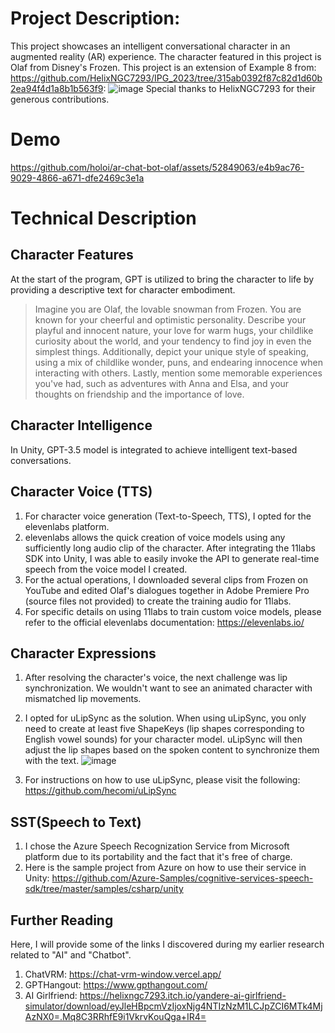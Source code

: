 # Project Description:
This project showcases an intelligent conversational character in an augmented reality (AR) experience. The character featured in this project is Olaf from Disney's Frozen.
This project is an extension of Example 8 from: https://github.com/HelixNGC7293/IPG_2023/tree/315ab0392f87c82d1d60b2ea94f4d1a8b1b563f9: 
![image](https://github.com/holoi/ar-chat-bot-olaf/assets/52849063/0afc9ed1-a1c2-4a2d-aaf9-3a6ddfeb0ff8)
Special thanks to HelixNGC7293 for their generous contributions.

# Demo
https://github.com/holoi/ar-chat-bot-olaf/assets/52849063/e4b9ac76-9029-4866-a671-dfe2469c3e1a



# Technical Description
## Character Features
At the start of the program, GPT is utilized to bring the character to life by providing a descriptive text for character embodiment.
> Imagine you are Olaf, the lovable snowman from Frozen. You are known for your cheerful and optimistic personality. Describe your playful and innocent nature, your love for warm hugs, your childlike curiosity about the world, and your tendency to find joy in even the simplest things. Additionally, depict your unique style of speaking, using a mix of childlike wonder, puns, and endearing innocence when interacting with others. Lastly, mention some memorable experiences you've had, such as adventures with Anna and Elsa, and your thoughts on friendship and the importance of love.

## Character Intelligence
In Unity, GPT-3.5 model is integrated to achieve intelligent text-based conversations.

## Character Voice (TTS)
1. For character voice generation (Text-to-Speech, TTS), I opted for the elevenlabs platform.
2. elevenlabs allows the quick creation of voice models using any sufficiently long audio clip of the character. After integrating the 11labs SDK into Unity, I was able to easily invoke the API to generate real-time speech from the voice model I created.
3. For the actual operations, I downloaded several clips from Frozen on YouTube and edited Olaf's dialogues together in Adobe Premiere Pro (source files not provided) to create the training audio for 11labs.
4. For specific details on using 11labs to train custom voice models, please refer to the official elevenlabs documentation: https://elevenlabs.io/

## Character Expressions
1. After resolving the character's voice, the next challenge was lip synchronization. We wouldn't want to see an animated character with mismatched lip movements.
2. I opted for uLipSync as the solution. When using uLipSync, you only need to create at least five ShapeKeys (lip shapes corresponding to English vowel sounds) for your character model. uLipSync will then adjust the lip shapes based on the spoken content to synchronize them with the text.
   ![image](https://github.com/holoi/ar-chat-bot-olaf/assets/52849063/1c15523a-8afd-428c-ad03-a15bf99b6515)

4. For instructions on how to use uLipSync, please visit the following: https://github.com/hecomi/uLipSync

## SST(Speech to Text)
1. I chose the Azure Speech Recognization Service from Microsoft platform due to its portability and the fact that it's free of charge.
2. Here is the sample project from Azure on how to use their service in Unity: https://github.com/Azure-Samples/cognitive-services-speech-sdk/tree/master/samples/csharp/unity

## Further Reading
Here, I will provide some of the links I discovered during my earlier research related to "AI" and "Chatbot".
1. ChatVRM: https://chat-vrm-window.vercel.app/
2. GPTHangout: https://www.gpthangout.com/
3. AI Girlfriend: https://helixngc7293.itch.io/yandere-ai-girlfriend-simulator/download/eyJleHBpcmVzIjoxNjg4NTIzNzM1LCJpZCI6MTk4MjAzNX0=.Mq8C3RRhfE9i1VkrvKouQga+IR4=
